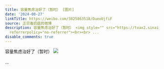 ```yaml
---
title: 容量焦虑治好了（暂时） [图片]
date: '2024-08-27'
linkTitle: https://weibo.com/3825863518/OueoUjfiF
source: 正宗毒奶菇的微博
description: 容量焦虑治好了（暂时） <img style="" src="https://tvax2.sinaimg.cn/large/e40a0b5egy1ht2m8hy2xcj23402c0x6r.jpg"
  referrerpolicy="no-referrer"><br><br> ...
disable_comments: true
---
```

容量焦虑治好了（暂时） <img style="" src="https://tvax2.sinaimg.cn/large/e40a0b5egy1ht2m8hy2xcj23402c0x6r.jpg" referrerpolicy="no-referrer"><br><br> ...
